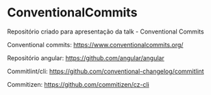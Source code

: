 # ConventionalCommits
Repositório criado para apresentação da talk  - Conventional Commits

Conventional commits: https://www.conventionalcommits.org/

Repositório angular:
https://github.com/angular/angular

Commitlint/cli: 
https://github.com/conventional-changelog/commitlint

Commitizen: 
https://github.com/commitizen/cz-cli


